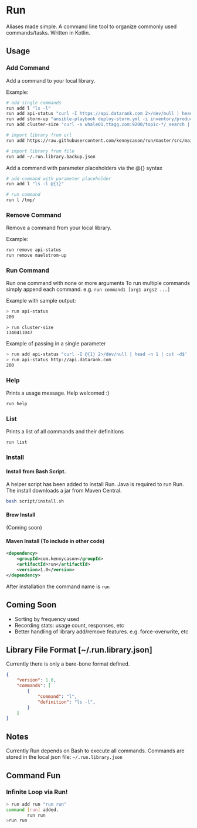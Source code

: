 Run
===

Aliases made simple. A command line tool to organize commonly used commands/tasks. Written in Kotlin.

## Usage

### Add Command

Add a command to your local library.

Example: 

```bash
# add single commands
run add l "ls -l"
run add api-status "curl -I https://api.datarank.com 2>/dev/null | head -n 1 | cut -d$' ' -f2"
run add storm-up "ansible-playbook deploy-storm.yml -i inventory/production -vvvv --private-key=keys/id_deployer -u deployer"
run add cluster-size "curl -s whale01.ttagg.com:9200/topic-*/_search | jq .hits.total"

# import library from url
run add https://raw.githubusercontent.com/kennycason/run/master/src/main/resources/com/kennycason/run/library/.run.library.sample.json

# import library from file
run add ~/.run.library.backup.json
```

Add a command with parameter placeholders via the @{} syntax
```bash
# add command with parameter placeholder 
run add l "ls -l @{1}"

# run command
run l /tmp/
```

### Remove Command

Remove a command from your local library.

Example: 

```bash
run remove api-status
run remove maelstrom-up
```

### Run Command

Run one command with none or more arguments To run multiple commands simply append each command. e.g. `run command1 [arg1 args2 ...]`

Example with sample output: 

```bash
> run api-status
200
```

```
> run cluster-size
1340411047
```

Example of passing in a single parameter
```bash
> run add api-status "curl -I @{1} 2>/dev/null | head -n 1 | cut -d$' ' -f2"
> run api-status http://api.datarank.com
200
```

### Help

Prints a usage message. Help welcomed :)

```bash
run help
```

### List

Prints a list of all commands and their definitions

```bash
run list
```

### Install

#### Install from Bash Script.

A helper script has been added to install Run. Java is required to run Run.
The install downloads a jar from Maven Central.

```bash
bash script/install.sh
```

#### Brew Install

(Coming soon)

#### Maven Install (To include in other code)

```xml
<dependency>
    <groupId>com.kennycason</groupId>
    <artifactId>run</artifactId>
    <version>1.0</version>
</dependency>
```

After installation the command name is `run`

## Coming Soon

- Sorting by frequency used
- Recording stats: usage count, responses, etc
- Better handling of library add/remove features. e.g. force-overwrite, etc


## Library File Format [~/.run.library.json]

Currently there is only a bare-bone format defined.

```json
{
    "version": 1.0,
    "commands": [
        {
            "command": "l",
            "definition": "ls -l",
        }
    ]
}
```

## Notes

Currently Run depends on Bash to execute all commands.
Commands are stored in the local json file: `~/.run.library.json`

## Command Fun

### Infinite Loop via Run!

```bash
> run add run "run run"
command [run] added.
        run run
>run run
````
